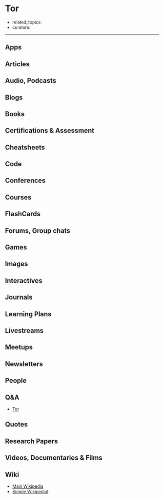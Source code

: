 # Tor

- related_topics:
- curators:

------

## Apps

## Articles

## Audio, Podcasts

## Blogs

## Books

## Certifications & Assessment

## Cheatsheets

## Code

## Conferences

## Courses

## FlashCards

## Forums, Group chats

## Games

## Images

## Interactives

## Journals

## Learning Plans

## Livestreams

## Meetups

## Newsletters

## People

## Q&A

- [Tor](http://tor.stackexchange.com)

## Quotes

## Research Papers

## Videos, Documentaries & Films

## Wiki

- [Main Wikipedia](https://en.wikipedia.org/wiki/Tor_(anonymity_network))
- [Simple Wikipedia]())

